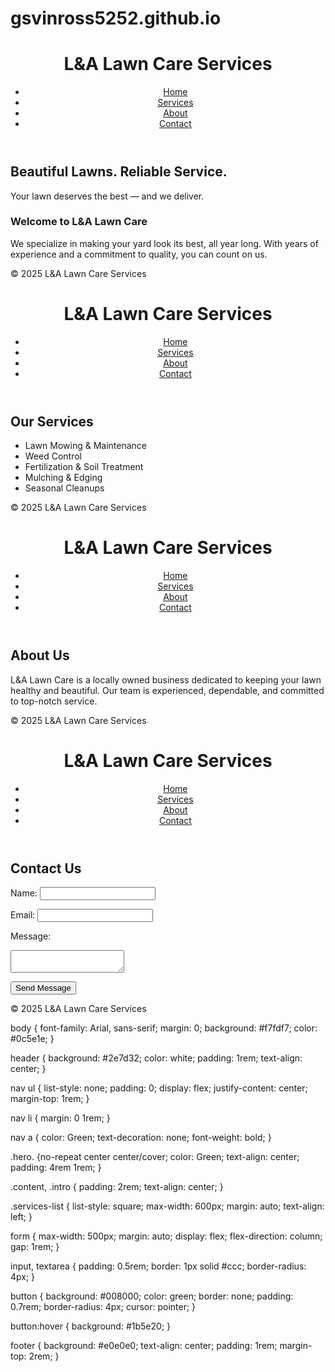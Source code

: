 # gsvinross5252.github.io

<!DOCTYPE html> <html lang="en"> <head> <meta charset="UTF-8" /> <meta name="viewport" content="width=device-width, initial-scale=1.0"/> <title>L&A Lawn Care Services</title> <link rel="stylesheet" href="styles.css"/> </head> <body> <header> <h1>L&A Lawn Care Services</h1> <nav> <ul> <li><a href="index.html">Home</a></li> <li><a href="services.html">Services</a></li> <li><a href="about.html">About</a></li> <li><a href="contact.html">Contact</a></li> </ul> </nav> </header>

<section class="hero"> <h2>Beautiful Lawns. Reliable Service.</h2> <p>Your lawn deserves the best — and we deliver.</p> </section>

<section class="intro"> <h3>Welcome to L&A Lawn Care</h3> <p>We specialize in making your yard look its best, all year long. With years of experience and a commitment to quality, you can count on us.</p> </section>

<footer> <p>© 2025 L&A Lawn Care Services</p> </footer> </body> </html>

<!DOCTYPE html> <html lang="en"> <head> <meta charset="UTF-8" /> <meta name="viewport" content="width=device-width, initial-scale=1.0"/> <title>Services - L&A Lawn Care</title> <link rel="stylesheet" href="styles.css"/> </head> <body> <header> <h1>L&A Lawn Care Services</h1> <nav> <ul> <li><a href="index.html">Home</a></li> <li><a href="services.html">Services</a></li> <li><a href="about.html">About</a></li> <li><a href="contact.html">Contact</a></li> </ul> </nav> </header>

<section class="content"> <h2>Our Services</h2> <ul class="services-list"> <li>Lawn Mowing & Maintenance</li> <li>Weed Control</li> <li>Fertilization & Soil Treatment</li> <li>Mulching & Edging</li> <li>Seasonal Cleanups</li> </ul> </section>

<footer> <p>© 2025 L&A Lawn Care Services</p> </footer> </body> </html>

<!DOCTYPE html> <html lang="en"> <head> <meta charset="UTF-8" /> <meta name="viewport" content="width=device-width, initial-scale=1.0"/> <title>About Us - L&A Lawn Care</title> <link rel="stylesheet" href="styles.css"/> </head> <body> <header> <h1>L&A Lawn Care Services</h1> <nav> <ul> <li><a href="index.html">Home</a></li> <li><a href="services.html">Services</a></li> <li><a href="about.html">About</a></li> <li><a href="contact.html">Contact</a></li> </ul> </nav> </header>

<section class="content"> <h2>About Us</h2> <p>L&A Lawn Care is a locally owned business dedicated to keeping your lawn healthy and beautiful. Our team is experienced, dependable, and committed to top-notch service.</p> </section>

<footer> <p>© 2025 L&A Lawn Care Services</p> </footer> </body> </html>

<!DOCTYPE html> <html lang="en"> <head> <meta charset="UTF-8" /> <meta name="viewport" content="width=device-width, initial-scale=1.0"/> <title>Contact - L&A Lawn Care</title> <link rel="stylesheet" href="styles.css"/> </head> <body> <header> <h1>L&A Lawn Care Services</h1> <nav> <ul> <li><a href="index.html">Home</a></li> <li><a href="services.html">Services</a></li> <li><a href="about.html">About</a></li> <li><a href="contact.html">Contact</a></li> </ul> </nav> </header>

<section class="content"> <h2>Contact Us</h2> <form id="contact-form"> <label for="name">Name:</label> <input type="text" id="name" name="name" required/>

<label for="email">Email:</label>
<input type="email" id="email" name="email" required/>

<label for="message">Message:</label>
<textarea id="message" name="message" required></textarea>

<button type="submit">Send Message</button>
</form>
<p id="form-status"></p>


</section>

<footer> <p>© 2025 L&A Lawn Care Services</p> </footer>

<script> const form = document.getElementById('contact-form'); const status = document.getElementById('form-status'); form.addEventListener('submit', function(e) { e.preventDefault(); status.textContent = "Thanks for reaching out! We'll get back to you soon."; form.reset(); }); </script> </body> </html>

body { font-family: Arial, sans-serif; margin: 0; background: #f7fdf7; color: #0c5e1e; }

header { background: #2e7d32; color: white; padding: 1rem; text-align: center; }

nav ul { list-style: none; padding: 0; display: flex; justify-content: center; margin-top: 1rem; }

nav li { margin: 0 1rem; }

nav a { color: Green; text-decoration: none; font-weight: bold; }

.hero. {no-repeat center center/cover; color: Green; text-align: center; padding: 4rem 1rem; }

.content, .intro { padding: 2rem; text-align: center; }

.services-list { list-style: square; max-width: 600px; margin: auto; text-align: left; }

form { max-width: 500px; margin: auto; display: flex; flex-direction: column; gap: 1rem; }

input, textarea { padding: 0.5rem; border: 1px solid #ccc; border-radius: 4px; }

button { background: #008000; color: green; border: none; padding: 0.7rem; border-radius: 4px; cursor: pointer; }

button:hover { background: #1b5e20; }

footer { background: #e0e0e0; text-align: center; padding: 1rem; margin-top: 2rem; }
